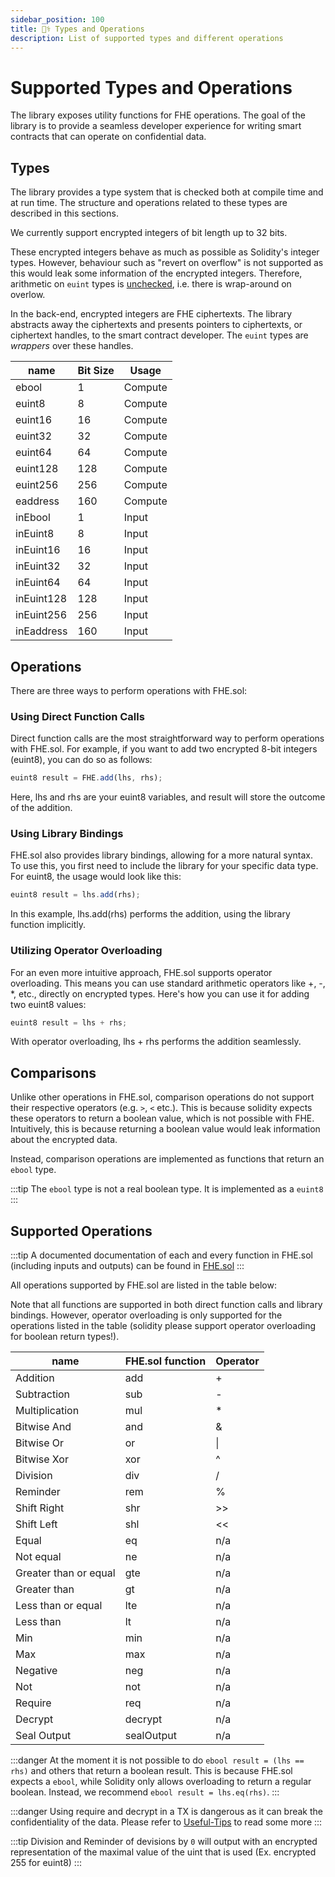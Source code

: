```yaml
---
sidebar_position: 100
title: 🧑‍⚕️ Types and Operations
description: List of supported types and different operations
---
```


# Supported Types and Operations

The library exposes utility functions for FHE operations. The goal of the library is to provide a seamless developer experience for writing smart contracts that can operate on confidential data.

## Types

The library provides a type system that is checked both at compile time and at run time. The structure and operations related to these types are described in this sections.

We currently support encrypted integers of bit length up to 32 bits.

These encrypted integers behave as much as possible as Solidity's integer types. However, behaviour such as "revert on overflow" is not supported as this would leak some information of the encrypted integers. Therefore, arithmetic on `euint` types is [unchecked](https://docs.soliditylang.org/en/latest/control-structures.html#checked-or-unchecked-arithmetic), i.e. there is wrap-around on overlow.

In the back-end, encrypted integers are FHE ciphertexts. The library abstracts away the ciphertexts and presents pointers to ciphertexts, or ciphertext handles, to the smart contract developer. The `euint` types are _wrappers_ over these handles.

| name      | Bit Size | Usage   |
| --------- | -------- | ------- |
| ebool     | 1        | Compute |
| euint8    | 8        | Compute |
| euint16   | 16       | Compute |
| euint32   | 32       | Compute |
| euint64   | 64       | Compute |
| euint128  | 128      | Compute |
| euint256  | 256      | Compute |
| eaddress  | 160      | Compute |
| inEbool   | 1        | Input   |
| inEuint8  | 8        | Input   |
| inEuint16 | 16       | Input   |
| inEuint32 | 32       | Input   |
| inEuint64 | 64       | Input   |
| inEuint128| 128      | Input   |
| inEuint256| 256      | Input   |
| inEaddress| 160      | Input   |

## Operations

There are three ways to perform operations with FHE.sol:

### Using Direct Function Calls

Direct function calls are the most straightforward way to perform operations with FHE.sol. For example, if you want to add two encrypted 8-bit integers (euint8), you can do so as follows:

```javascript
euint8 result = FHE.add(lhs, rhs);
```

Here, lhs and rhs are your euint8 variables, and result will store the outcome of the addition.

### Using Library Bindings

FHE.sol also provides library bindings, allowing for a more natural syntax. To use this, you first need to include the library for your specific data type. For euint8, the usage would look like this:

```javascript
euint8 result = lhs.add(rhs);
```

In this example, lhs.add(rhs) performs the addition, using the library function implicitly.

### Utilizing Operator Overloading

For an even more intuitive approach, FHE.sol supports operator overloading. This means you can use standard arithmetic operators like +, -, \*, etc., directly on encrypted types. Here's how you can use it for adding two euint8 values:

```javascript
euint8 result = lhs + rhs;
```

With operator overloading, lhs + rhs performs the addition seamlessly.

## Comparisons

Unlike other operations in FHE.sol, comparison operations do not support their respective operators (e.g. `>`, `<` etc.).
This is because solidity expects these operators to return a boolean value, which is not possible with FHE.
Intuitively, this is because returning a boolean value would leak information about the encrypted data.

Instead, comparison operations are implemented as functions that return an `ebool` type.

:::tip
The `ebool` type is not a real boolean type. It is implemented as a `euint8`
:::

## Supported Operations

:::tip
A documented documentation of each and every function in FHE.sol (including inputs and outputs) can be found in [FHE.sol](../Solidity%20API/FHE.md)
:::

All operations supported by FHE.sol are listed in the table below:

Note that all functions are supported in both direct function calls and library bindings. However, operator overloading is only supported for the operations listed in the table (solidity please support operator overloading for boolean return types!).

| name                  | FHE.sol function | Operator |
| --------------------- | ---------------- | -------- |
| Addition              | add              | +        |
| Subtraction           | sub              | -        |
| Multiplication        | mul              | \*       |
| Bitwise And           | and              | &        |
| Bitwise Or            | or               | \|       |
| Bitwise Xor           | xor              | ^        |
| Division              | div              | /        |
| Reminder              | rem              | %        |
| Shift Right           | shr              | &gt;&gt; |
| Shift Left            | shl              | &lt;&lt; |
| Equal                 | eq               | n/a      |
| Not equal             | ne               | n/a      |
| Greater than or equal | gte              | n/a      |
| Greater than          | gt               | n/a      |
| Less than or equal    | lte              | n/a      |
| Less than             | lt               | n/a      |
| Min                   | min              | n/a      |
| Max                   | max              | n/a      |
| Negative              | neg              | n/a      |
| Not                   | not              | n/a      |
| Require               | req              | n/a      |
| Decrypt               | decrypt          | n/a      |
| Seal Output           | sealOutput       | n/a      |

:::danger
At the moment it is not possible to do `ebool result = (lhs == rhs)` and others that return a boolean result. This is because FHE.sol expects a `ebool`, while Solidity only allows overloading to return a regular boolean.
Instead, we recommend `ebool result = lhs.eq(rhs)`.
:::

:::danger
Using require and decrypt in a TX is dangerous as it can break the confidentiality of the data. Please refer to [Useful-Tips](./Useful-Tips.md) to read some more
:::

:::tip
Division and Reminder of devisions by `0` will output with an encrypted representation of the maximal value of the uint that is used (Ex. encrypted 255 for euint8)
:::
